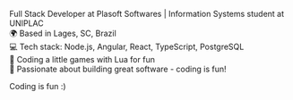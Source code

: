 Full Stack Developer at Plasoft Softwares | Information Systems student at UNIPLAC <br>
🌍 Based in Lages, SC, Brazil <br>
💻 Tech stack: Node.js, Angular, React, TypeScript, PostgreSQL <br>
🤖 Coding a little games with Lua for fun <br>
🚀 Passionate about building great software - coding is fun! <br>

Coding is fun :)
